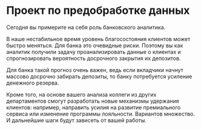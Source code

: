 # Проект по предобработке данных

Сегодня вы примерите на себя роль банковского аналитика.

В наше нестабильное время уровень благосостояния клиентов может быстро меняться. Для банка это очевидные риски. Поэтому вы как аналитик получили задачу проанализировать данные о клиентах и спрогнозировать вероятность досрочного закрытия их депозитов.

Для банка такой прогноз очень важен, ведь если вкладчики начнут массово досрочно забирать депозиты, то банку потребуется усиление денежного резерва.

Кроме того, на основе вашего анализа коллеги из других департаментов смогут разработать новые механизмы удержания клиентов: например, направить усилия на развитие премиального сервиса или изменение программы лояльности. Вариантов множество. И дальнейшие шаги будут зависеть от вашей работы.


```python

```
